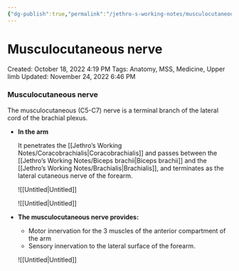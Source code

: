 ```yaml
---
{"dg-publish":true,"permalink":"/jethro-s-working-notes/musculocutaneous-nerve/","dgPassFrontmatter":true}
---
```



# Musculocutaneous nerve

Created: October 18, 2022 4:19 PM
Tags: Anatomy, MSS, Medicine, Upper limb
Updated: November 24, 2022 6:46 PM

### Musculocutaneous nerve

The musculocutaneous (C5-C7) nerve is a terminal branch of the lateral cord of the brachial plexus. 

- ********************In the arm********************
    
    It penetrates the [[Jethro’s Working Notes/Coracobrachialis\|Coracobrachialis]] and passes between the [[Jethro’s Working Notes/Biceps brachii\|Biceps brachii]] and the [[Jethro’s Working Notes/Brachialis\|Brachialis]], and terminates as the lateral cutaneous nerve of the forearm.
    
    ![[Untitled\|Untitled]]
    
    ![[Untitled\|Untitled]]
    
- **********************************************************************************************************The musculocutaneous nerve provides:**********************************************************************************************************
    - Motor innervation for the 3 muscles of the anterior compartment of the arm
    - Sensory innervation to the lateral surface of the forearm.
    
    ![[Untitled\|Untitled]]